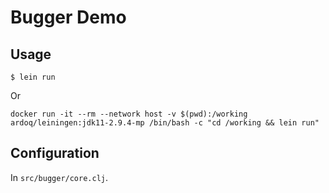 # Bugger Demo

## Usage

```
$ lein run
```

Or

```
docker run -it --rm --network host -v $(pwd):/working ardoq/leiningen:jdk11-2.9.4-mp /bin/bash -c "cd /working && lein run"
```

## Configuration

In `src/bugger/core.clj`.
